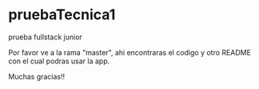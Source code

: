 # pruebaTecnica1
prueba fullstack junior

Por favor ve a la rama "master", ahi encontraras el codigo y otro README con el cual podras usar la app.

Muchas gracias!!
